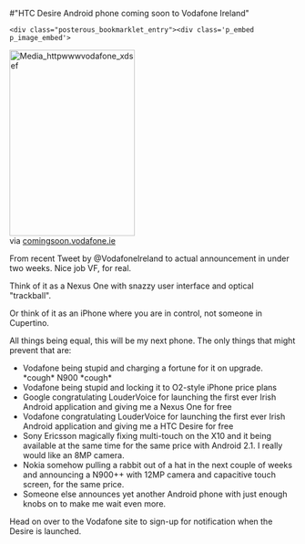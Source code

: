 #"HTC Desire Android phone coming soon to Vodafone Ireland"


    <div class="posterous_bookmarklet_entry"><div class='p_embed p_image_embed'>
<img alt="Media_httpwwwvodafone_xdsef" height="326" src="http://getfile0.posterous.com/getfile/files.posterous.com/conoroneill/xoqpnFvhDxeklFaFoDCChIoaGnunsIkkcJHBxzIGyADnlIpvphIHdlFdnFEr/media_httpwwwvodafone_xdsef.jpg.scaled500.jpg" width="220" />
</div>

<div class="posterous_quote_citation">via <a href="http://comingsoon.vodafone.ie/register/htcdesire">comingsoon.vodafone.ie</a></div>
<p>From recent Tweet by @VodafoneIreland to actual announcement in under two weeks. Nice job VF, for real.</p>
<p>Think of it as a Nexus One with snazzy user interface and optical "trackball".</p>
<p>Or think of it as an iPhone where you are in control, not someone in Cupertino.</p>
<p>All things being equal, this will be my next phone. The only things that might prevent that are:</p>
<ul>
<li>Vodafone being stupid and charging a fortune for it on upgrade. *cough* N900 *cough*</li>
<li>Vodafone being stupid and locking it to O2-style iPhone price plans</li>
<li>Google congratulating LouderVoice for launching the first ever Irish Android application and giving me a Nexus One for free</li>
<li>Vodafone congratulating LouderVoice for launching the first ever Irish Android application and giving me a HTC Desire for free</li>
<li>Sony Ericsson magically fixing multi-touch on the X10 and it being available at the same time for the same price with Android 2.1. I really would like an 8MP camera.</li>
<li>Nokia somehow pulling a rabbit out of a hat in the next couple of weeks and announcing a N900++ with 12MP camera and capacitive touch screen, for the same price.</li>
<li>Someone else announces yet another Android phone with just enough knobs on to make me wait even more.</li>
</ul>
<p>Head on over to the Vodafone site to sign-up for notification when the Desire is launched.</p>
</div>
  